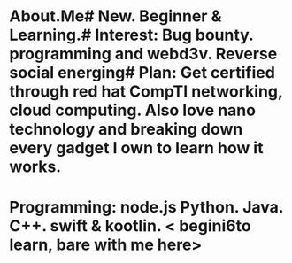 # About.Me# New. Beginner & Learning.# Interest: Bug bounty. programming and webd3v. Reverse social energing# Plan: Get certified through red hat CompTI networking, cloud computing. Also love nano technology and breaking down every gadget I own to learn how it works. 
# Programming: node.js Python. Java. C++. swift & kootlin. < begini6to learn, bare with me here> 
